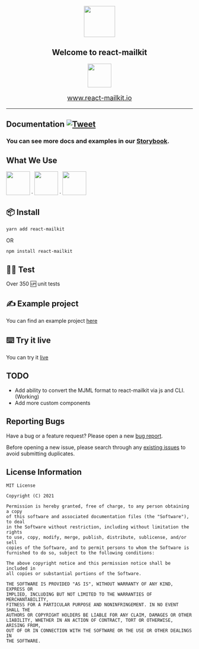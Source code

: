 <p align="center">
  <a href="https://www.react-mailkit.io">
  <img
    src='./logo.png'
    height='84'
  />
  </a>
</p>

<h2 align="center">
  Welcome to react-mailkit 
</h2>

<p align="center"><img src="./logo-icon.png" height='64' /></p>

<p align="center" style="font-size: 18px">
  <a href="https://www.react-mailkit.io">
  www.react-mailkit.io 
  </a>
</p>

---

## Documentation [![Tweet](https://img.shields.io/twitter/url/http/shields.io.svg?style=social)](https://twitter.com/intent/tweet?text=@reactjs%20@mjmlio%20Create%20awesome%20and%20fully%20responsive%20emails%20without%20stress.&url=https://github.com/pavkout/react-mailkit&hashtags=react,email,templates,blocks,developers)

### You can see more docs and examples in our [Storybook](https://pavkout.github.io/react-mailkit).

## What We Use

<img
  src='https://cdn.worldvectorlogo.com/logos/mjml-by-mailjet.svg'
  height='64'
/> &middot; <img
  src='https://logos-download.com/wp-content/uploads/2016/09/React_logo_wordmark-700x235.png'
  height='64'
/> &middot; <img
  src='https://www.techgeeknext.com/img/typescript/typescript-logo.png'
  height='64'
/>

## 📦 Install

```bash
yarn add react-mailkit
```

OR

```bash
npm install react-mailkit
```

## 👨‍💻 Test

Over 350 🆙 unit tests

## ✍️ Example project

You can find an example project
[here](https://github.com/pavkout/react-mailkit/tree/main/packages/react-mailkit-example)

## ⌨️ Try it live

You can try it [live](https://www.react-mailkit.io/#/try-it-live)

## TODO

- Add ability to convert the MJML format to react-mailkit via js and CLI. (Working)
- Add more custom components

## Reporting Bugs

Have a bug or a feature request? Please open a new
[bug report](https://github.com/pavkout/react-mailkit/issues).

Before opening a new issue, please search through any [existing issues](https://github.com/pavkout/react-mailkit/issues)
to avoid submitting duplicates.

## License Information

```
MIT License

Copyright (C) 2021

Permission is hereby granted, free of charge, to any person obtaining a copy
of this software and associated documentation files (the "Software"), to deal
in the Software without restriction, including without limitation the rights
to use, copy, modify, merge, publish, distribute, sublicense, and/or sell
copies of the Software, and to permit persons to whom the Software is
furnished to do so, subject to the following conditions:

The above copyright notice and this permission notice shall be included in
all copies or substantial portions of the Software.

THE SOFTWARE IS PROVIDED "AS IS", WITHOUT WARRANTY OF ANY KIND, EXPRESS OR
IMPLIED, INCLUDING BUT NOT LIMITED TO THE WARRANTIES OF MERCHANTABILITY,
FITNESS FOR A PARTICULAR PURPOSE AND NONINFRINGEMENT. IN NO EVENT SHALL THE
AUTHORS OR COPYRIGHT HOLDERS BE LIABLE FOR ANY CLAIM, DAMAGES OR OTHER
LIABILITY, WHETHER IN AN ACTION OF CONTRACT, TORT OR OTHERWISE, ARISING FROM,
OUT OF OR IN CONNECTION WITH THE SOFTWARE OR THE USE OR OTHER DEALINGS IN
THE SOFTWARE.
```
